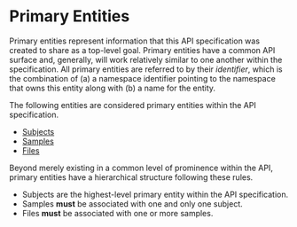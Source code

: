 # Primary Entities

Primary entities represent information that this API specification was created
to share as a top-level goal. Primary entities have a common API surface and,
generally, will work relatively similar to one another within the
specification. All primary entities are referred to by their _identifier_,
which is the combination of (a) a namespace identifier pointing to the
namespace that owns this entity along with (b) a name for the entity.

The following entities are considered primary entities within the API
specification.

- [Subjects](./primary/subject.md)
- [Samples](./primary/sample.md)
- [Files](./primary/file.md)

Beyond merely existing in a common level of prominence within the API, primary
entities have a hierarchical structure following these rules.

- Subjects are the highest-level primary entity within the API specification.
- Samples **must** be associated with one and only one subject.
- Files **must** be associated with one or more samples.
